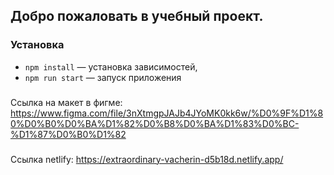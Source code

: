 ## Добро пожаловать в учебный проект.
### Установка

- `npm install` — установка зависимостей,
- `npm run start` — запуск приложения

###
Ссылка на макет в фигме: https://www.figma.com/file/3nXtmgpJAJb4JYoMK0kk6w/%D0%9F%D1%80%D0%B0%D0%BA%D1%82%D0%B8%D0%BA%D1%83%D0%BC-%D1%87%D0%B0%D1%82

###
Ссылка netlify:
https://extraordinary-vacherin-d5b18d.netlify.app/
